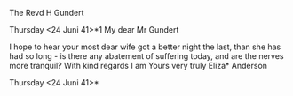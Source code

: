 The Revd H Gundert

 Thursday <24 Juni 41>*1
My dear Mr Gundert

I hope to hear your most dear wife got a better night the last, than she has had so long - is there any abatement of suffering today, and are the nerves more tranquil?
With kind regards I am
 Yours very truly
 Eliza* Anderson

Thursday <24 Juni 41>*


